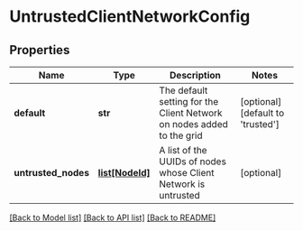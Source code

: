 # UntrustedClientNetworkConfig

## Properties
Name | Type | Description | Notes
------------ | ------------- | ------------- | -------------
**default** | **str** | The default setting for the Client Network on nodes added to the grid | [optional] [default to 'trusted']
**untrusted_nodes** | [**list[NodeId]**](NodeId.md) | A list of the UUIDs of nodes whose Client Network is untrusted | [optional] 

[[Back to Model list]](../README.md#documentation-for-models) [[Back to API list]](../README.md#documentation-for-api-endpoints) [[Back to README]](../README.md)

